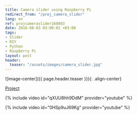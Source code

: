 ```yaml
---
title: Camera slider using Raspberry Pi
redirect_from: "/proj_camera_slider"
lang: en
ref: projcameraslider160803
date: 2016-08-03 03:00:01 +03:00
tags:
- Slider
- DIY
- Python
- Raspberry Pi
layout: post
header:
  teaser: "/assets/images/camera_slider.jpg"
---
```


![image-center]({{ page.header.teaser }}){: .align-center}

[Project](https://github.com/akarazeevprojects/slider)

{% include video id="qXUU8hh9DdM" provider="youtube" %}

{% include video id="0HSp9uJ69Kg" provider="youtube" %}
